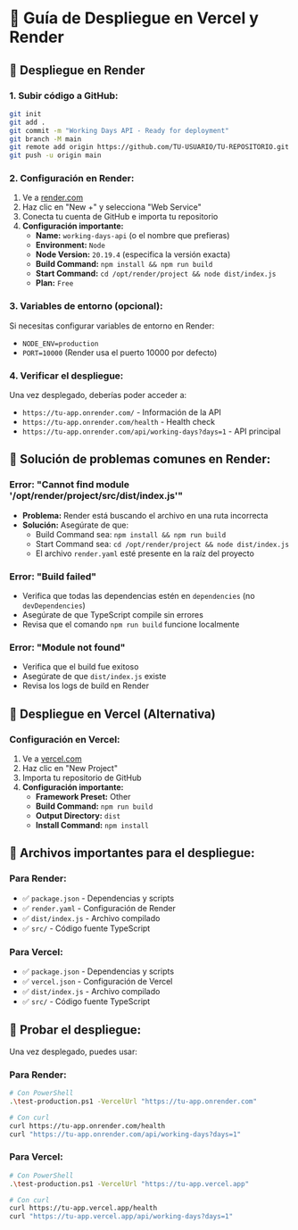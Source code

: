 # 🚀 Guía de Despliegue en Vercel y Render

## 🎯 Despliegue en Render

### 1. **Subir código a GitHub:**
```bash
git init
git add .
git commit -m "Working Days API - Ready for deployment"
git branch -M main
git remote add origin https://github.com/TU-USUARIO/TU-REPOSITORIO.git
git push -u origin main
```

### 2. **Configuración en Render:**

1. Ve a [render.com](https://render.com)
2. Haz clic en "New +" y selecciona "Web Service"
3. Conecta tu cuenta de GitHub e importa tu repositorio
4. **Configuración importante:**
   - **Name:** `working-days-api` (o el nombre que prefieras)
   - **Environment:** `Node`
   - **Node Version:** `20.19.4` (especifica la versión exacta)
   - **Build Command:** `npm install && npm run build`
   - **Start Command:** `cd /opt/render/project && node dist/index.js`
   - **Plan:** `Free`

### 3. **Variables de entorno (opcional):**
Si necesitas configurar variables de entorno en Render:
- `NODE_ENV=production`
- `PORT=10000` (Render usa el puerto 10000 por defecto)

### 4. **Verificar el despliegue:**
Una vez desplegado, deberías poder acceder a:
- `https://tu-app.onrender.com/` - Información de la API
- `https://tu-app.onrender.com/health` - Health check
- `https://tu-app.onrender.com/api/working-days?days=1` - API principal

## 🔧 **Solución de problemas comunes en Render:**

### Error: "Cannot find module '/opt/render/project/src/dist/index.js'"
- **Problema:** Render está buscando el archivo en una ruta incorrecta
- **Solución:** Asegúrate de que:
  - Build Command sea: `npm install && npm run build`
  - Start Command sea: `cd /opt/render/project && node dist/index.js`
  - El archivo `render.yaml` esté presente en la raíz del proyecto

### Error: "Build failed"
- Verifica que todas las dependencias estén en `dependencies` (no `devDependencies`)
- Asegúrate de que TypeScript compile sin errores
- Revisa que el comando `npm run build` funcione localmente

### Error: "Module not found"
- Verifica que el build fue exitoso
- Asegúrate de que `dist/index.js` existe
- Revisa los logs de build en Render

## 🎯 **Despliegue en Vercel (Alternativa)**

### Configuración en Vercel:
1. Ve a [vercel.com](https://vercel.com)
2. Haz clic en "New Project"
3. Importa tu repositorio de GitHub
4. **Configuración importante:**
   - **Framework Preset:** Other
   - **Build Command:** `npm run build`
   - **Output Directory:** `dist`
   - **Install Command:** `npm install`

## 📝 **Archivos importantes para el despliegue:**

### Para Render:
- ✅ `package.json` - Dependencias y scripts
- ✅ `render.yaml` - Configuración de Render
- ✅ `dist/index.js` - Archivo compilado
- ✅ `src/` - Código fuente TypeScript

### Para Vercel:
- ✅ `package.json` - Dependencias y scripts
- ✅ `vercel.json` - Configuración de Vercel
- ✅ `dist/index.js` - Archivo compilado
- ✅ `src/` - Código fuente TypeScript

## 🧪 **Probar el despliegue:**

Una vez desplegado, puedes usar:

### Para Render:
```bash
# Con PowerShell
.\test-production.ps1 -VercelUrl "https://tu-app.onrender.com"

# Con curl
curl https://tu-app.onrender.com/health
curl "https://tu-app.onrender.com/api/working-days?days=1"
```

### Para Vercel:
```bash
# Con PowerShell
.\test-production.ps1 -VercelUrl "https://tu-app.vercel.app"

# Con curl
curl https://tu-app.vercel.app/health
curl "https://tu-app.vercel.app/api/working-days?days=1"
```
